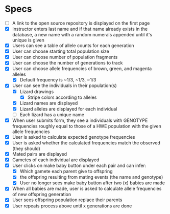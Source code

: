 # Specs

- [ ] A link to the open source repository is displayed on the first page
- [x] Instructor enters last name and if that name already exists in the database, a new name with a random numerals appended until it's unique is given
- [x] Users can see a table of allele counts for each generation
- [x] User can choose starting total population size
- [x] User can choose number of population fragments
- [x] User can choose the number of generations to track
- [x] User can choose allele frequencies of brown, green, and magenta alleles
  - [x] Default frequency is ~1/3, ~1/3, ~1/3
- [x] User can see the individuals in their population(s)
	- [x] Lizard drawings
		- [x] Stripe colors according to alleles
	- [x] Lizard names are displayed
	- [x] Lizard alleles are displayed for each individual
  - [ ] Each lizard has a unique name
- [x] When user submits form, they see a individuals with GENOTYPE frequencies roughly equal to those of a HWE population with the given allele frequencies
- [x] User is asked to calculate expected genotype frequencies
- [x] User is asked whether the calculated frequencies match the observed (they should)
- [x] Mated pairs are displayed
- [x] Gametes of each individual are displayed
- [x] User clicks on make baby button under each pair and can infer:
	- [x] Which gamete each parent give to offspring
	- [x] the offspring resulting from mating events (the name and genotype)
	- [x] User no longer sees make baby button after two (x) babies are made
- [x] When all babies are made, user is asked to calculate allele frequencies of new offspring generation
- [x] User sees offspring population replace their parents
- [x] User repeats process above until x generations are done
